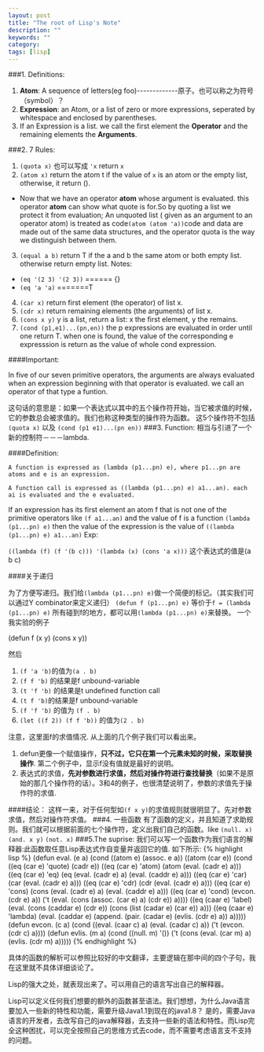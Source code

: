 ```yaml
---
layout: post
title: "The root of Lisp's Note"
description: ""
keywords: ""
category: 
tags: [lisp]
---
```

###1. Definitions:

 1. **Atom**: A sequence of letters(eg foo)-------------原子。也可以称之为符号（symbol）？
 2. **Expression**: an Atom, or a list of zero or more expressions, seperated by whitespace and enclosed by parentheses.
 3. If an Expression is a list. we call the first element the **Operator** and the remaining elements the **Arguments**.
 
###2. 7 Rules:
 1. `(quota x)` 也可以写成 `'x` return `x`
 2. `(atom x)` return the atom t if the value of `x` is an atom or the empty list, otherwise, it return ().
   * Now that we have an operator **atom** whose argument is evaluated. this operator **atom** can show what quote is for.So by quoting a list we protect it from evaluation; An unquoted list ( given as an argument to an operator atom) is treated as code`(atom (atom 'a))`code and data are made out of the same data structures, and the operator quota is the way we distinguish between them.
 3. `(equal a b)` return T if the a and b the same atom or both empty list. otherwise return empty list. Notes:
   * `(eq '(2 3) '(2 3))`      ====== {}
   * `(eq 'a 'a)`              =======T
 4. `(car x)` return first element (the operator) of list x.
 5. `(cdr x)` return remaining elements (the arguments) of list x.
 6. `(cons x y)` y is a list, return a list: x the first element, y the remains.
 7. `(cond (p1,e1)...(pn,en))` the p expressions are evaluated in order until one return T. when one is found, the value of the corresponding e expresssion is return as the value of whole cond expression.

<!-- more -->

####Important:

In five of our seven primitive operators, the arguments are always evaluated when an expression beginning with that operator is evaluated. we call an operator of that type a funtion.

这句话的意思是：如果一个表达式以其中的五个操作符开始，当它被求值的时候，它的参数总会被求值的。我们也称这种类型的操作符为函数。 这5个操作符不包括`(quota x)` 以及 `(cond (p1 e1)...(pn en))`
###3. Function:
相当与引进了一个新的控制符－－－lambda.

####Definition:

	A function is expressed as (lambda (p1...pn) e), where p1...pn are atoms and e is an expression.
	
	A function call is expressed as ((lambda (p1...pn) e) a1...an). each ai is evaluated and the e evaluated.

If an expression has its first element an atom f that is not one of the primitive operators like `(f a1...an)` and the value of f is a function `(lambda (p1...pn) e)` then the value of the expression is the value of `((lambda (p1...pn) e) a1...an)`
Exp:

`((lambda (f) (f '(b c))) '(lambda (x) (cons 'a x)))`
这个表达式的值是(a b c)

####关于递归

为了方便写递归。我们给`(lambda (p1...pn) e)`做一个简便的标记。（其实我们可以通过Y combinator来定义递归） `(defun f (p1...pn) e)` 等价于`f = (lambda (p1...pn) e)` 所有碰到f的地方，都可以用`(lambda (p1...pn) e)`来替换。
一个我实验的例子

(defun f (x y) (cons x y))

然后

 1. `(f 'a 'b)`的值为`(a . b)`
 2. `(f f 'b)` 的结果是f unbound-variable
 3. `(t 'f 'b)` 的结果是t undefined function call
 4. `(t f 'b)`的结果是f unbound-variable
 5. `(f 'f 'b)` 的值为 `(f . b)`
 6. `(let ((f 2)) (f f 'b))` 的值为`(2 . b)`

注意，这里面f的求值情况. 从上面的几个例子我们可以看出来。

 1. defun更像一个赋值操作，**只不过，它只在第一个元素未知的时候，采取替换操作**. 第二个例子中，显示f没有值就是最好的说明。
 2. 表达式的求值，**先对参数进行求值，然后对操作符进行查找替换**（如果不是原始的那几个操作符的话）。3和4的例子，也很清楚说明了，参数的求值先于操作符的求值.

####结论：
这样一来，对于任何型如`(f x y)`的求值规则就很明显了。先对参数求值，然后对操作符求值。
###4. 一些函数
有了函数的定义，并且知道了求助规则。我们就可以根据前面的七个操作符，定义出我们自己的函数。like `(null. x)` `(and. x y)` `(not. x)`
###5.The suprise:
我们可以写一个函数作为我们语言的解释器:此函数取任意Lisp表达式作自变量并返回它的值. 如下所示:
{% highlight lisp %}
(defun eval. (e a)
  (cond 
    ((atom e) (assoc. e a))
    ((atom (car e))
     (cond 
       ((eq (car e) 'quote) (cadr e))
       ((eq (car e) 'atom)  (atom   (eval. (cadr e) a)))
       ((eq (car e) 'eq)    (eq     (eval. (cadr e) a)
                                    (eval. (caddr e) a)))
       ((eq (car e) 'car)   (car    (eval. (cadr e) a)))
       ((eq (car e) 'cdr)   (cdr    (eval. (cadr e) a)))
       ((eq (car e) 'cons)  (cons   (eval. (cadr e) a)
                                    (eval. (caddr e) a)))
       ((eq (car e) 'cond)  (evcon. (cdr e) a))
       ('t (eval. (cons (assoc. (car e) a)
                        (cdr e))
                  a))))
    ((eq (caar e) 'label)
     (eval. (cons (caddar e) (cdr e))
            (cons (list (cadar e) (car e)) a)))
    ((eq (caar e) 'lambda)
     (eval. (caddar e)
            (append. (pair. (cadar e) (evlis. (cdr  e) a))
                     a)))))
(defun evcon. (c a)
  (cond ((eval. (caar c) a)
         (eval. (cadar c) a))
        ('t (evcon. (cdr c) a))))
(defun evlis. (m a)
  (cond ((null. m) '())
        ('t (cons (eval.  (car m) a)
                  (evlis. (cdr m) a)))))
{% endhighlight %}

具体的函数的解析可以参照比较好的中文翻译，主要逻辑在那中间的四个子句，我在这里就不具体详细谈论了。

Lisp的强大之处，就表现出来了。可以用自己的语言写出自己的解释器。

Lisp可以定义任何我们想要的额外的函数甚至语法。我们想想，为什么Java语言要加入一些新的特性和功能，需要升级Java1.1到现在的java1.8？ 是的，需要Java语言的开发者，去改写自己的java解释器，去支持一些新的语法和特性。而Lisp完全这种困扰，可以完全按照自己的思维方式去code，而不需要考虑语言支不支持的问题。